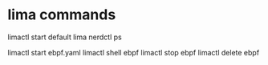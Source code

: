 # lima commands

limactl start default
lima nerdctl ps

limactl start ebpf.yaml
limactl shell ebpf
limactl stop ebpf
limactl delete ebpf